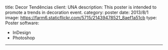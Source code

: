 title: Decor Tendências
client: UNA
description: This poster is intended to promote a trends in decoration event.
category: poster
date: 2013/8/1
image: https://farm6.staticflickr.com/5715/21439478521_8aef1a51cb
type: Poster
software:
- InDesign
- Photoshop
---
